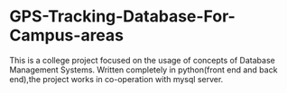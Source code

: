 # GPS-Tracking-Database-For-Campus-areas
This is a college project focused on the usage of concepts of Database Management Systems. Written completely in python(front end and back end),the project works in co-operation with mysql server.
